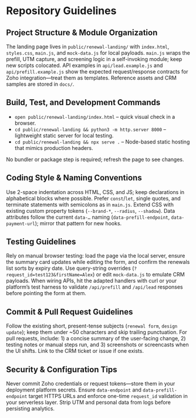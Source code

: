 # Repository Guidelines

## Project Structure & Module Organization
The landing page lives in `public/renewal-landing/` with `index.html`, `styles.css`, `main.js`, and `mock-data.js` for local payloads. `main.js` wraps the prefill, UTM capture, and screening logic in a self-invoking module; keep new scripts colocated. API examples in `api/lead.example.js` and `api/prefill.example.js` show the expected request/response contracts for Zoho integration—treat them as templates. Reference assets and CRM samples are stored in `docs/`.

## Build, Test, and Development Commands
- `open public/renewal-landing/index.html` – quick visual check in a browser.
- `cd public/renewal-landing && python3 -m http.server 8000` – lightweight static server for local testing.
- `cd public/renewal-landing && npx serve .` – Node-based static hosting that mimics production headers.

No bundler or package step is required; refresh the page to see changes.

## Coding Style & Naming Conventions
Use 2-space indentation across HTML, CSS, and JS; keep declarations in alphabetical blocks where possible. Prefer `const`/`let`, single quotes, and terminate statements with semicolons as in `main.js`. Extend CSS with existing custom property tokens (`--brand-*`, `--radius`, `--shadow`). Data attributes follow the current `data-…` naming (`data-prefill-endpoint`, `data-payment-url`); mirror that pattern for new hooks.

## Testing Guidelines
Rely on manual browser testing: load the page via the local server, ensure the summary card updates while editing the form, and confirm the renewals list sorts by expiry date. Use query-string overrides (`?request_id=test123&firstName=Alex`) or edit `mock-data.js` to emulate CRM payloads. When wiring APIs, hit the adapted handlers with curl or your platform’s test harness to validate `/api/prefill` and `/api/lead` responses before pointing the form at them.

## Commit & Pull Request Guidelines
Follow the existing short, present-tense subjects (`renewal form`, `design update`); keep them under ~50 characters and skip trailing punctuation. For pull requests, include: 1) a concise summary of the user-facing change, 2) testing notes or manual steps run, and 3) screenshots or screencasts when the UI shifts. Link to the CRM ticket or issue if one exists.

## Security & Configuration Tips
Never commit Zoho credentials or request tokens—store them in your deployment platform secrets. Ensure `data-endpoint` and `data-prefill-endpoint` target HTTPS URLs and enforce one-time `request_id` validation in your serverless layer. Strip UTM and personal data from logs before persisting analytics.
